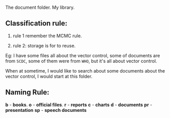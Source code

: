 The document folder. My library.

## Classification rule:

1. rule 1
remember the MCMC rule.

2. rule 2: storage is for to reuse.

Eg:
I have some files all about the vector control, some of documents are from `SCDC`, some of them were from `WHO`, but it's all about vector control.

When at sometime, I would like to search about some documents about the vector control, I would start at this folder.

## Naming Rule:

**b** - **books**.
**o** - **official files**.
**r** - **reports**
**c** - **charts**
**d** - **documents**
**pr** - **presentation**
**sp** - **speech documents**
